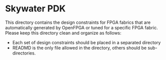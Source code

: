# Skywater PDK
This directory contains the design constraints for FPGA fabrics that are automatically generated by OpenFPGA or tuned for a specific FPGA fabric.
Please keep this directory clean and organize as follows:
- Each set of design constraints should be placed in a separated directory
- READMD is the only file allowed in the directory, others should be sub-directories.
